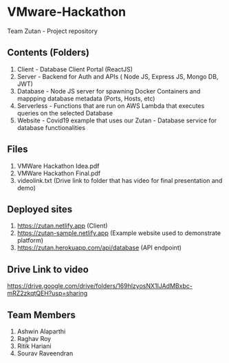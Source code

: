 # VMware-Hackathon

Team Zutan - Project repository

## Contents (Folders)

1. Client - Database Client Portal (ReactJS)
2. Server -  Backend for Auth and APIs ( Node JS, Express JS, Mongo DB, JWT)
3. Database - Node JS server for spawning Docker Containers and mappping database metadata (Ports, Hosts, etc)
4. Serverless - Functions that are run on AWS Lambda that executes queries on the selected Database
5. Website - Covid19 example that uses our Zutan - Database service for database functionalities

## Files

1. VMWare Hackathon Idea.pdf
2. VMWare Hackathon Final.pdf
3. videolink.txt (Drive link to folder that has video for final presentation and demo)
## Deployed sites

1. https://zutan.netlify.app (Client)
2. https://zutan-sample.netlify.app  (Example website used to demonstrate platform)
3. https://zutan.herokuapp.com/api/database  (API endpoint)

## Drive Link to video

https://drive.google.com/drive/folders/169hlzyosNX1IJAdMBxbc-mRZ2zkqtQEH?usp=sharing

## Team Members

1. Ashwin Alaparthi 
2. Raghav Roy 
3. Ritik Hariani 
4. Sourav Raveendran 
